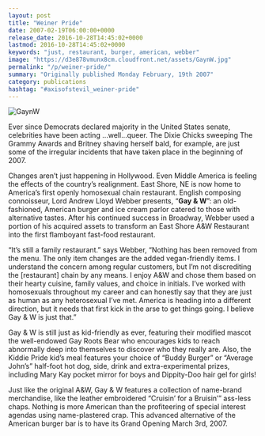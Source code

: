 ```yaml
---
layout: post
title: "Weiner Pride"
date: 2007-02-19T06:00:00+0000
release_date: 2016-10-28T14:45:02+0000
lastmod: 2016-10-28T14:45:02+0000
keywords: "just, restaurant, burger, american, webber"
image: "https://d3e878vmunx8cm.cloudfront.net/assets/GaynW.jpg"
permalink: "/p/weiner-pride/"
summary: "Originally published Monday February, 19th 2007"
category: publications
hashtag: "#axisofstevil_weiner-pride"
---
```


[Id_1]: https://d3e878vmunx8cm.cloudfront.net/assets/GaynW.jpg "GaynW"
![GaynW][Id_1]

Ever since Democrats declared majority in the United States senate, celebrities have been acting …well…queer.  The Dixie Chicks sweeping The Grammy Awards and Britney shaving herself bald, for example, are just some of the irregular incidents that have taken place in the beginning of 2007.  

Changes aren’t just happening in Hollywood.  Even Middle America is feeling the effects of the country’s realignment.  East Shore, NE is now home to America’s first openly homosexual chain restaurant.  English composing connoisseur, Lord Andrew Lloyd Webber presents, “**Gay & W**”: an old-fashioned, American burger and ice cream parlor catered to those with alternative tastes. After his continued success in Broadway, Webber used a portion of his acquired assets to transform an East Shore A&W Restaurant into the first flamboyant fast-food restaurant.  

“It’s still a family restaurant.” says Webber, “Nothing has been removed from the menu. The only item changes are the added vegan-friendly items. I understand the concern among regular customers, but I’m not discrediting the [restaurant] chain by any means.  I enjoy A&W and chose them based on their hearty cuisine, family values, and choice in initials.  I’ve worked with homosexuals throughout my career and can honestly say that they are just as human as any heterosexual I’ve met.  America is heading into a different direction, but it needs that first kick in the arse to get things going.  I believe Gay & W is just that.”

Gay & W is still just as kid-friendly as ever, featuring their modified mascot the well-endowed Gay Roots Bear who encourages kids to reach abnormally deep into themselves to discover who they really are.  Also, the Kiddie Pride kid’s meal features your choice of “Buddy Burger” or “Average John’s” half-foot hot dog, side, drink and extra-experimental prizes, including Mary Kay pocket mirror for boys and Dippity-Doo hair gel for girls! 

Just like the original A&W, Gay & W features a collection of name-brand merchandise, like the leather embroidered “Cruisin’ for a Bruisin’” ass-less chaps. Nothing is more American than the profiteering of special interest agendas using name-plastered crap. This advanced alternative of the American burger bar is to have its Grand Opening March 3rd, 2007.
